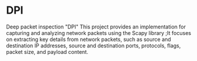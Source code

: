 # DPI
Deep packet inspection "DPI" This project provides an implementation for capturing and analyzing network packets using the Scapy library ;It focuses on extracting key details from network packets, such as source and destination IP addresses, source and destination ports, protocols, flags, packet size, and payload content.
